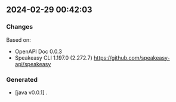 

## 2024-02-29 00:42:03
### Changes
Based on:
- OpenAPI Doc 0.0.3 
- Speakeasy CLI 1.197.0 (2.272.7) https://github.com/speakeasy-api/speakeasy
### Generated
- [java v0.0.1] .